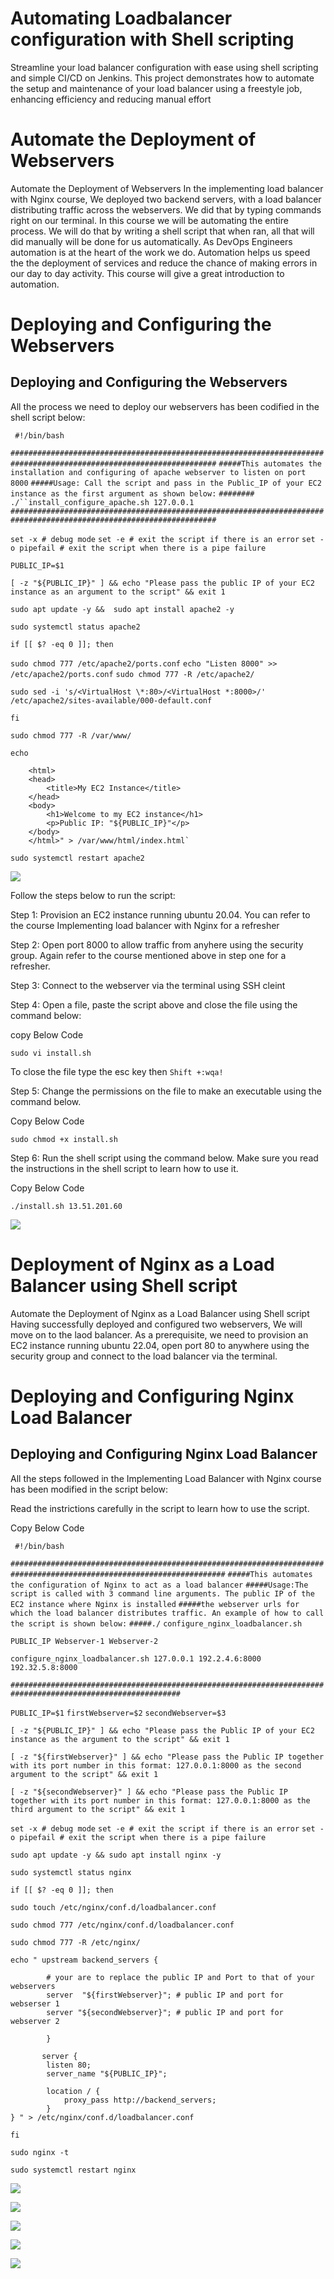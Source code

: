 # Automating Loadbalancer configuration with Shell scripting

Streamline your load balancer configuration with ease using shell scripting and simple CI/CD on Jenkins. This project
demonstrates how to automate the setup and maintenance of your load balancer using a freestyle job, enhancing
efficiency and reducing manual effort

# Automate the Deployment of Webservers
Automate the Deployment of Webservers
In the implementing load balancer with Nginx course, We deployed two backend servers, with a load balancer
distributing traffic across the webservers. We did that by typing commands right on our terminal.
In this course we will be automating the entire process. We will do that by writing a shell script that when ran, all that
will did manually will be done for us automatically. As DevOps Engineers automation is at the heart of the work we do.
Automation helps us speed the the deployment of services and reduce the chance of making errors in our day to day
activity.
This course will give a great introduction to automation.

# Deploying and Configuring the Webservers
## Deploying and Configuring the Webservers

All the process we need to deploy our webservers has been codified in the shell script below:

` #!/bin/bash`

`####################################################################################################################`
`#####This automates the installation and configuring of apache webserver to listen on port 8000`
`#####Usage: Call the script and pass in the Public_IP of your EC2 instance as the first argument as shown below:`
`######## ./``install_configure_apache.sh 127.0.0.1`
`####################################################################################################################`

`set -x # debug mode`
`set -e # exit the script if there is an error`
`set -o pipefail # exit the script when there is a pipe failure`

`PUBLIC_IP=$1`

`[ -z "${PUBLIC_IP}" ] && echo "Please pass the public IP of your EC2 instance as an argument to the script" && exit 1`

`sudo apt update -y &&  sudo apt install apache2 -y`

`sudo systemctl status apache2`

`if [[ $? -eq 0 ]]; then`
    
`sudo chmod 777 /etc/apache2/ports.conf`
    `echo "Listen 8000" >> /etc/apache2/ports.conf`
    `sudo chmod 777 -R /etc/apache2/`

`sudo sed -i 's/<VirtualHost \*:80>/<VirtualHost *:8000>/' /etc/apache2/sites-available/000-default.conf`

`fi`

`sudo chmod 777 -R /var/www/`

`echo`
<!DOCTYPE html>
        <html>
        <head>
            <title>My EC2 Instance</title>
        </head>
        <body>
            <h1>Welcome to my EC2 instance</h1>
            <p>Public IP: "${PUBLIC_IP}"</p>
        </body>
        </html>" > /var/www/html/index.html`

`sudo systemctl restart apache2`

![](Automate_loadbalacer_images/autoscript.png)



Follow the steps below to run the script:

Step 1: Provision an EC2 instance running ubuntu 20.04. You can refer to the course Implementing load balancer with
Nginx for a refresher

Step 2: Open port 8000 to allow traffic from anyhere using the security group. Again refer to the course mentioned
above in step one for a refresher.

Step 3: Connect to the webserver via the terminal using SSH cleint

Step 4: Open a file, paste the script above and close the file using the command below:

copy Below Code

`sudo vi install.sh`

To close the file type the esc key then `Shift +:wqa!`

Step 5: Change the permissions on the file to make an executable using the command below.

Copy Below Code

`sudo chmod +x install.sh`

Step 6: Run the shell script using the command below. Make sure you read the instructions in the shell script to learn how to use it.

Copy Below Code

`./install.sh 13.51.201.60`


![](Automate_loadbalacer_images/success.png)

# Deployment of Nginx as a Load Balancer using Shell script

Automate the Deployment of Nginx as a Load Balancer using Shell script
Having successfully deployed and configured two webservers, We will move on to the laod balancer. As a prerequisite,
we need to provision an EC2 instance running ubuntu 22.04, open port 80 to anywhere using the security group and
connect to the load balancer via the terminal.

# Deploying and Configuring Nginx Load Balancer
## Deploying and Configuring Nginx Load Balancer

All the steps followed in the Implementing Load Balancer with Nginx course has been modified in the script below:

Read the instrictions carefully in the script to learn how to use the script.

Copy Below Code

` #!/bin/bash`

`######################################################################################################################`
`#####This automates the configuration of Nginx to act as a load balancer`
`#####Usage:The script is called with 3 command line arguments. The public IP of the EC2 instance where Nginx is installed`
`#####the webserver urls for which the load balancer distributes traffic. An example of how to call the script is shown below:`
`#####./`
`configure_nginx_loadbalancer.sh`

`PUBLIC_IP Webserver-1 Webserver-2`

`configure_nginx_loadbalancer.sh 127.0.0.1 192.2.4.6:8000  192.32.5.8:8000`

`############################################################################################################`

`PUBLIC_IP=$1`
`firstWebserver=$2`
`secondWebserver=$3`

`[ -z "${PUBLIC_IP}" ] && echo "Please pass the Public IP of your EC2 instance as the argument to the script" && exit 1`

`[ -z "${firstWebserver}" ] && echo "Please pass the Public IP together with its port number in this format: 127.0.0.1:8000 as the second argument to the script" && exit 1`

`[ -z "${secondWebserver}" ] && echo "Please pass the Public IP together with its port number in this format: 127.0.0.1:8000 as the third argument to the script" && exit 1`

`set -x # debug mode`
`set -e # exit the script if there is an error`
`set -o pipefail # exit the script when there is a pipe failure`


`sudo apt update -y && sudo apt install nginx -y`

`sudo systemctl status nginx`

`if [[ $? -eq 0 ]]; then`

`sudo touch /etc/nginx/conf.d/loadbalancer.conf`

`sudo chmod 777 /etc/nginx/conf.d/loadbalancer.conf`

`sudo chmod 777 -R /etc/nginx/`

    
    echo " upstream backend_servers {

            # your are to replace the public IP and Port to that of your webservers
            server  "${firstWebserver}"; # public IP and port for webserser 1
            server "${secondWebserver}"; # public IP and port for webserver 2

            }

           server {
            listen 80;
            server_name "${PUBLIC_IP}";

            location / {
                proxy_pass http://backend_servers;   
            }
    } " > /etc/nginx/conf.d/loadbalancer.conf
`fi`

`sudo nginx -t`

`sudo systemctl restart nginx`


![](Automate_loadbalacer_images/nginx_success.png)

![](Automate_loadbalacer_images/success.png)

![](Automate_loadbalacer_images/loadbalancer.png)

![](Automate_loadbalacer_images/webserver1.png)

![](Automate_loadbalacer_images/webserver2.png)

